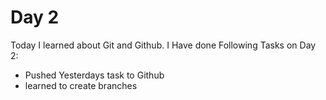# Day 2

Today I learned about Git and Github. I Have done Following Tasks on Day 2:

- Pushed Yesterdays task to Github
- learned to create branches
